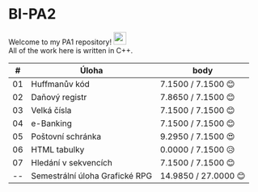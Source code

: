 # BI-PA2

Welcome to my PA1 repository! <img src="https://media.giphy.com/media/hvRJCLFzcasrR4ia7z/giphy.gif" width="25px">  
All of the work here is written in C++.

| # | Úloha            | body  |
|---|---------------|-------|
| 01| Huffmanův kód	| 7.1500 / 7.1500 :blush:	|
| 02| Daňový registr	|	7.8650 / 7.1500 :blush:	|
| 03| Velká čísla	| 7.1500 / 7.1500 :blush:	|
| 04| e-Banking	| 7.1500 / 7.1500 :blush:	|
| 05| Poštovní schránka	| 9.2950 / 7.1500 :heart_eyes:	|
| 06| 	HTML tabulky	| 	0.0000 / 7.1500 :disappointed_relieved:	|
| 07| Hledání v sekvencích	| 	7.1500 / 7.1500 :blush: |
| --|Semestrální úloha 	Grafické RPG	| 14.9850 / 27.0000 :blush:	|

